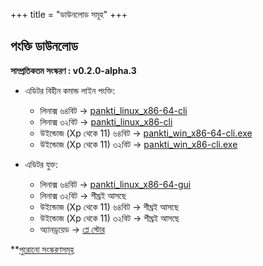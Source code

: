 +++
title = "ডাউনলোড সমূহ"
+++

## পংক্তি ডাউনলোড

**সাম্প্রতিকতম সংস্করণ : v0.2.0-alpha.3**

* এডিটর বিহীন কমান্ড লাইন পংক্তি:
    * লিনাক্স ৬৪বিট -> [pankti_linux_x86-64-cli](https://github.com/bauripalash/pankti/releases/download/v0.2.0-alpha.3/pankti_linux_x86-64-cli)
    * লিনাক্স ৩২বিট -> [pankti_linux_x86-cli](https://github.com/bauripalash/pankti/releases/download/v0.2.0-alpha.3/pankti_linux_x86-cli)
    * উইন্ডোজ (Xp থেকে 11)  ৬৪বিট -> [pankti_win_x86-64-cli.exe](https://github.com/bauripalash/pankti/releases/download/v0.2.0-alpha.3/pankti_win_x86-64-cli.exe)
    * উইন্ডোজ (Xp থেকে 11) ৩২বিট  -> [pankti_win_x86-cli.exe](https://github.com/bauripalash/pankti/releases/download/v0.2.0-alpha.3/pankti_win_x86-cli.exe)

* এডিটর যুক্ত:
    * লিনাক্স ৬৪বিট -> [pankti_linux_x86-64-gui](https://github.com/bauripalash/pankti/releases/download/v0.2.0-alpha.3/pankti_linux_x86-64-gui)
    * লিনাক্স ৩২বিট -> শীঘ্রই আসছে
    * উইন্ডোজ (Xp থেকে 11)  ৬৪বিট -> শীঘ্রই আসছে
    * উইন্ডোজ (Xp থেকে 11) ৩২বিট -> শীঘ্রই আসছে
    * অ্যানড্রয়েড -> [প্লে স্টোর](https://play.google.com/store/apps/details?id=in.palashbauri.panktimob)
    
**[পুরোনো সংস্করণসমূহ](https://github.com/bauripalash/pankti/releases) 
